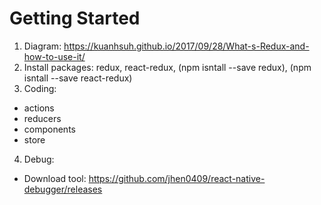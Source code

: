 # Getting Started
1. Diagram: https://kuanhsuh.github.io/2017/09/28/What-s-Redux-and-how-to-use-it/
2. Install packages: redux, react-redux, (npm isntall --save redux), (npm isntall --save react-redux)
3. Coding: 
- actions
- reducers
- components
- store
4. Debug:
- Download tool: https://github.com/jhen0409/react-native-debugger/releases